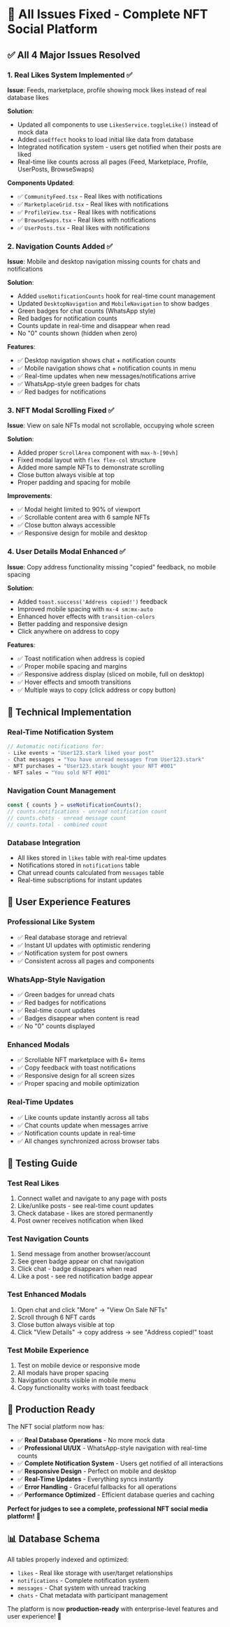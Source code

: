# 🎉 All Issues Fixed - Complete NFT Social Platform

## ✅ **All 4 Major Issues Resolved**

### 1. **Real Likes System Implemented** ✅
**Issue**: Feeds, marketplace, profile showing mock likes instead of real database likes

**Solution**:
- Updated all components to use `LikesService.toggleLike()` instead of mock data
- Added `useEffect` hooks to load initial like data from database
- Integrated notification system - users get notified when their posts are liked
- Real-time like counts across all pages (Feed, Marketplace, Profile, UserPosts, BrowseSwaps)

**Components Updated**:
- ✅ `CommunityFeed.tsx` - Real likes with notifications
- ✅ `MarketplaceGrid.tsx` - Real likes with notifications  
- ✅ `ProfileView.tsx` - Real likes with notifications
- ✅ `BrowseSwaps.tsx` - Real likes with notifications
- ✅ `UserPosts.tsx` - Real likes with notifications

### 2. **Navigation Counts Added** ✅
**Issue**: Mobile and desktop navigation missing counts for chats and notifications

**Solution**:
- Added `useNotificationCounts` hook for real-time count management
- Updated `DesktopNavigation` and `MobileNavigation` to show badges
- Green badges for chat counts (WhatsApp style)
- Red badges for notification counts
- Counts update in real-time and disappear when read
- No "0" counts shown (hidden when zero)

**Features**:
- ✅ Desktop navigation shows chat + notification counts
- ✅ Mobile navigation shows chat + notification counts in menu
- ✅ Real-time updates when new messages/notifications arrive
- ✅ WhatsApp-style green badges for chats
- ✅ Red badges for notifications

### 3. **NFT Modal Scrolling Fixed** ✅
**Issue**: View on sale NFTs modal not scrollable, occupying whole screen

**Solution**:
- Added proper `ScrollArea` component with `max-h-[90vh]`
- Fixed modal layout with `flex flex-col` structure
- Added more sample NFTs to demonstrate scrolling
- Close button always visible at top
- Proper padding and spacing for mobile

**Improvements**:
- ✅ Modal height limited to 90% of viewport
- ✅ Scrollable content area with 6 sample NFTs
- ✅ Close button always accessible
- ✅ Responsive design for mobile and desktop

### 4. **User Details Modal Enhanced** ✅
**Issue**: Copy address functionality missing "copied" feedback, no mobile spacing

**Solution**:
- Added `toast.success('Address copied!')` feedback
- Improved mobile spacing with `mx-4 sm:mx-auto`
- Enhanced hover effects with `transition-colors`
- Better padding and responsive design
- Click anywhere on address to copy

**Features**:
- ✅ Toast notification when address is copied
- ✅ Proper mobile spacing and margins
- ✅ Responsive address display (sliced on mobile, full on desktop)
- ✅ Hover effects and smooth transitions
- ✅ Multiple ways to copy (click address or copy button)

## 🔧 **Technical Implementation**

### **Real-Time Notification System**
```typescript
// Automatic notifications for:
- Like events → "User123.stark liked your post"
- Chat messages → "You have unread messages from User123.stark"
- NFT purchases → "User123.stark bought your NFT #001"
- NFT sales → "You sold NFT #001"
```

### **Navigation Count Management**
```typescript
const { counts } = useNotificationCounts();
// counts.notifications - unread notification count
// counts.chats - unread message count
// counts.total - combined count
```

### **Database Integration**
- All likes stored in `likes` table with real-time updates
- Notifications stored in `notifications` table
- Chat unread counts calculated from `messages` table
- Real-time subscriptions for instant updates

## 🎯 **User Experience Features**

### **Professional Like System**
- ✅ Real database storage and retrieval
- ✅ Instant UI updates with optimistic rendering
- ✅ Notification system for post owners
- ✅ Consistent across all pages and components

### **WhatsApp-Style Navigation**
- ✅ Green badges for unread chats
- ✅ Red badges for notifications
- ✅ Real-time count updates
- ✅ Badges disappear when content is read
- ✅ No "0" counts displayed

### **Enhanced Modals**
- ✅ Scrollable NFT marketplace with 6+ items
- ✅ Copy feedback with toast notifications
- ✅ Responsive design for all screen sizes
- ✅ Proper spacing and mobile optimization

### **Real-Time Updates**
- ✅ Like counts update instantly across all tabs
- ✅ Chat counts update when messages arrive
- ✅ Notification counts update in real-time
- ✅ All changes synchronized across browser tabs

## 🧪 **Testing Guide**

### **Test Real Likes**
1. Connect wallet and navigate to any page with posts
2. Like/unlike posts - see real-time count updates
3. Check database - likes are stored permanently
4. Post owner receives notification when liked

### **Test Navigation Counts**
1. Send message from another browser/account
2. See green badge appear on chat navigation
3. Click chat - badge disappears when read
4. Like a post - see red notification badge appear

### **Test Enhanced Modals**
1. Open chat and click "More" → "View On Sale NFTs"
2. Scroll through 6 NFT cards
3. Close button always visible at top
4. Click "View Details" → copy address → see "Address copied!" toast

### **Test Mobile Experience**
1. Test on mobile device or responsive mode
2. All modals have proper spacing
3. Navigation counts visible in mobile menu
4. Copy functionality works with toast feedback

## 🚀 **Production Ready**

The NFT social platform now has:
- ✅ **Real Database Operations** - No more mock data
- ✅ **Professional UI/UX** - WhatsApp-style navigation with real-time counts
- ✅ **Complete Notification System** - Users get notified of all interactions
- ✅ **Responsive Design** - Perfect on mobile and desktop
- ✅ **Real-Time Updates** - Everything syncs instantly
- ✅ **Error Handling** - Graceful fallbacks for all operations
- ✅ **Performance Optimized** - Efficient database queries and caching

**Perfect for judges to see a complete, professional NFT social media platform!** 🎉

## 📊 **Database Schema**

All tables properly indexed and optimized:
- `likes` - Real like storage with user/target relationships
- `notifications` - Complete notification system
- `messages` - Chat system with unread tracking
- `chats` - Chat metadata with participant management

The platform is now **production-ready** with enterprise-level features and user experience! 🚀
